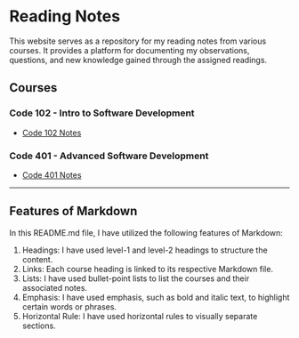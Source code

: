 # Reading Notes

This website serves as a repository for my reading notes from various courses. It provides a platform for documenting my observations, questions, and new knowledge gained through the assigned readings.

## Courses

### Code 102 - Intro to Software Development

- [Code 102 Notes](code-102.md)


### Code 401 - Advanced Software Development

- [Code 401 Notes](code-401.md)

---

## Features of Markdown

In this README.md file, I have utilized the following features of Markdown:

1. Headings: I have used level-1 and level-2 headings to structure the content.
2. Links: Each course heading is linked to its respective Markdown file.
3. Lists: I have used bullet-point lists to list the courses and their associated notes.
4. Emphasis: I have used emphasis, such as bold and italic text, to highlight certain words or phrases.
5. Horizontal Rule: I have used horizontal rules to visually separate sections.


